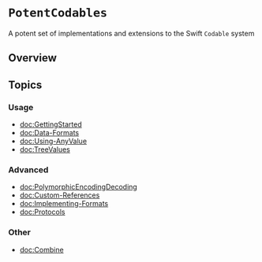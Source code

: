 # ``PotentCodables``

A potent set of implementations and extensions to the Swift `Codable` system

## Overview

## Topics

### Usage

- <doc:GettingStarted>
- <doc:Data-Formats>
- <doc:Using-AnyValue>
- <doc:TreeValues>

### Advanced

- <doc:PolymorphicEncodingDecoding>
- <doc:Custom-References>
- <doc:Implementing-Formats>
- <doc:Protocols>

### Other

- <doc:Combine>
